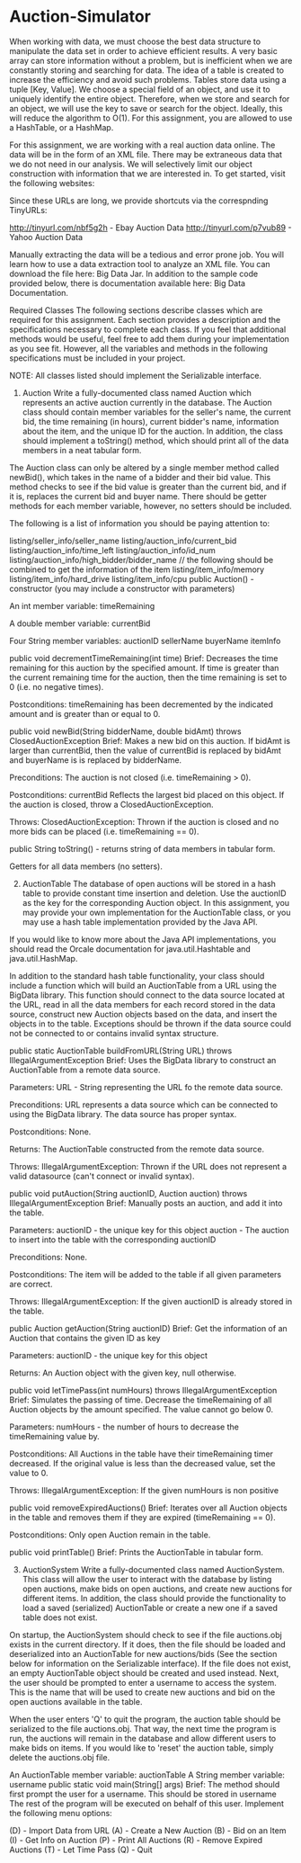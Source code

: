 # Auction-Simulator
When working with data, we must choose the best data structure to manipulate the data set in order to achieve efficient results. A very basic array can store information without a problem, but is inefficient when we are constantly storing and searching for data. The idea of a table is created to increase the efficiency and avoid such problems. Tables store data using a tuple [Key, Value]. We choose a special field of an object, and use it to uniquely identify the entire object. Therefore, when we store and search for an object, we will use the key to save or search for the object. Ideally, this will reduce the algorithm to O(1). For this assignment, you are allowed to use a HashTable, or a HashMap.

For this assignment, we are working with a real auction data online. The data will be in the form of an XML file. There may be extraneous data that we do not need in our analysis. We will selectively limit our object construction with information that we are interested in. To get started, visit the following websites:

Since these URLs are long, we provide shortcuts via the correspnding TinyURLs:

http://tinyurl.com/nbf5g2h - Ebay Auction Data
http://tinyurl.com/p7vub89 - Yahoo Auction Data

Manually extracting the data will be a tedious and error prone job. You will learn how to use a data extraction tool to analyze an XML file. You can download the file here: Big Data Jar. In addition to the sample code provided below, there is documentation available here: Big Data Documentation.


Required Classes
The following sections describe classes which are required for this assignment. Each section provides a description and the specifications necessary to complete each class. If you feel that additional methods would be useful, feel free to add them during your implementation as you see fit. However, all the variables and methods in the following specifications must be included in your project.

NOTE: All classes listed should implement the Serializable interface.

1. Auction
Write a fully-documented class named Auction which represents an active auction currently in the database. The Auction class should contain member variables for the seller's name, the current bid, the time remaining (in hours), current bidder's name, information about the item, and the unique ID for the auction. In addition, the class should implement a toString() method, which should print all of the data members in a neat tabular form.

The Auction class can only be altered by a single member method called newBid(), which takes in the name of a bidder and their bid value. This method checks to see if the bid value is greater than the current bid, and if it is, replaces the current bid and buyer name. There should be getter methods for each member variable, however, no setters should be included.

The following is a list of information you should be paying attention to:

listing/seller_info/seller_name
listing/auction_info/current_bid
listing/auction_info/time_left
listing/auction_info/id_num
listing/auction_info/high_bidder/bidder_name
// the following should be combined to get the information of the item
listing/item_info/memory
listing/item_info/hard_drive
listing/item_info/cpu
public Auction() - constructor (you may include a constructor with parameters)

An int member variable:
timeRemaining

A double member variable:
currentBid

Four String member variables:
auctionID
sellerName
buyerName
itemInfo

public void decrementTimeRemaining(int time)
Brief:
Decreases the time remaining for this auction by the specified amount. If time is greater than the current remaining time for the auction, then the time remaining is set to 0 (i.e. no negative times).

Postconditions:
timeRemaining has been decremented by the indicated amount and is greater than or equal to 0.

public void newBid(String bidderName, double bidAmt) throws ClosedAuctionException
Brief:
Makes a new bid on this auction. If bidAmt is larger than currentBid, then the value of currentBid is replaced by bidAmt and buyerName is is replaced by bidderName.

Preconditions:
The auction is not closed (i.e. timeRemaining > 0).

Postconditions:
currentBid Reflects the largest bid placed on this object. If the auction is closed, throw a ClosedAuctionException.

Throws:
ClosedAuctionException: Thrown if the auction is closed and no more bids can be placed (i.e. timeRemaining == 0).

public String toString() - returns string of data members in tabular form.

Getters for all data members (no setters).

2. AuctionTable
The database of open auctions will be stored in a hash table to provide constant time insertion and deletion. Use the auctionID as the key for the corresponding Auction object. In this assignment, you may provide your own implementation for the AuctionTable class, or you may use a hash table implementation provided by the Java API.

If you would like to know more about the Java API implementations, you should read the Orcale documentation for java.util.Hashtable and java.util.HashMap.

In addition to the standard hash table functionality, your class should include a function which will build an AuctionTable from a URL using the BigData library. This function should connect to the data source located at the URL, read in all the data members for each record stored in the data source, construct new Auction objects based on the data, and insert the objects in to the table. Exceptions should be thrown if the data source could not be connected to or contains invalid syntax structure.


public static AuctionTable buildFromURL(String URL) throws IllegalArgumentException
Brief:
Uses the BigData library to construct an AuctionTable from a remote data source.

Parameters:
URL - String representing the URL fo the remote data source.

Preconditions:
URL represents a data source which can be connected to using the BigData library.
The data source has proper syntax.

Postconditions:
None.

Returns:
The AuctionTable constructed from the remote data source.

Throws:
IllegalArgumentException: Thrown if the URL does not represent a valid datasource (can't connect or invalid syntax).

public void putAuction(String auctionID, Auction auction) throws IllegalArgumentException
Brief:
Manually posts an auction, and add it into the table.

Parameters:
auctionID - the unique key for this object
auction - The auction to insert into the table with the corresponding auctionID

Preconditions:
None.

Postconditions:
The item will be added to the table if all given parameters are correct.

Throws:
IllegalArgumentException: If the given auctionID is already stored in the table.

public Auction getAuction(String auctionID)
Brief:
Get the information of an Auction that contains the given ID as key

Parameters:
auctionID - the unique key for this object

Returns:
An Auction object with the given key, null otherwise.

public void letTimePass(int numHours) throws IllegalArgumentException
Brief:
Simulates the passing of time. Decrease the timeRemaining of all Auction objects by the amount specified. The value cannot go below 0.

Parameters:
numHours - the number of hours to decrease the timeRemaining value by.

Postconditions:
All Auctions in the table have their timeRemaining timer decreased. If the original value is less than the decreased value, set the value to 0.

Throws:
IllegalArgumentException: If the given numHours is non positive

public void removeExpiredAuctions()
Brief:
Iterates over all Auction objects in the table and removes them if they are expired (timeRemaining == 0).

Postconditions:
Only open Auction remain in the table.

public void printTable()
Brief:
Prints the AuctionTable in tabular form.

3. AuctionSystem
Write a fully-documented class named AuctionSystem. This class will allow the user to interact with the database by listing open auctions, make bids on open auctions, and create new auctions for different items. In addition, the class should provide the functionality to load a saved (serialized) AuctionTable or create a new one if a saved table does not exist.

On startup, the AuctionSystem should check to see if the file auctions.obj exists in the current directory. If it does, then the file should be loaded and deserialized into an AuctionTable for new auctions/bids (See the section below for information on the Serializable interface). If the file does not exist, an empty AuctionTable object should be created and used instead. Next, the user should be prompted to enter a username to access the system. This is the name that will be used to create new auctions and bid on the open auctions available in the table.

When the user enters 'Q' to quit the program, the auction table should be serialized to the file auctions.obj. That way, the next time the program is run, the auctions will remain in the database and allow different users to make bids on items. If you would like to 'reset' the auction table, simply delete the auctions.obj file.

An AuctionTable member variable:
auctionTable
A String member variable:
username
public static void main(String[] args)
Brief:
The method should first prompt the user for a username. This should be stored in username The rest of the program will be executed on behalf of this user. Implement the following menu options:

(D) - Import Data from URL
(A) - Create a New Auction
(B) - Bid on an Item
(I) - Get Info on Auction
(P) - Print All Auctions
(R) - Remove Expired Auctions
(T) - Let Time Pass
(Q) - Quit

